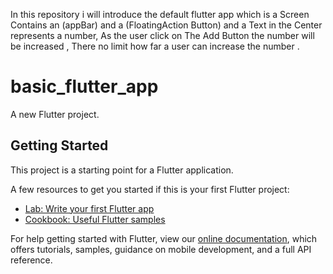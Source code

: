 In this repository i will introduce the default flutter app which is a Screen Contains an (appBar) and a (FloatingAction Button) and a Text in the Center represents a number, As the user click on The Add Button the number will be increased , There no limit how far a user can increase the number .

# basic_flutter_app

A new Flutter project.

## Getting Started

This project is a starting point for a Flutter application.

A few resources to get you started if this is your first Flutter project:

- [Lab: Write your first Flutter app](https://flutter.dev/docs/get-started/codelab)
- [Cookbook: Useful Flutter samples](https://flutter.dev/docs/cookbook)

For help getting started with Flutter, view our
[online documentation](https://flutter.dev/docs), which offers tutorials,
samples, guidance on mobile development, and a full API reference.
